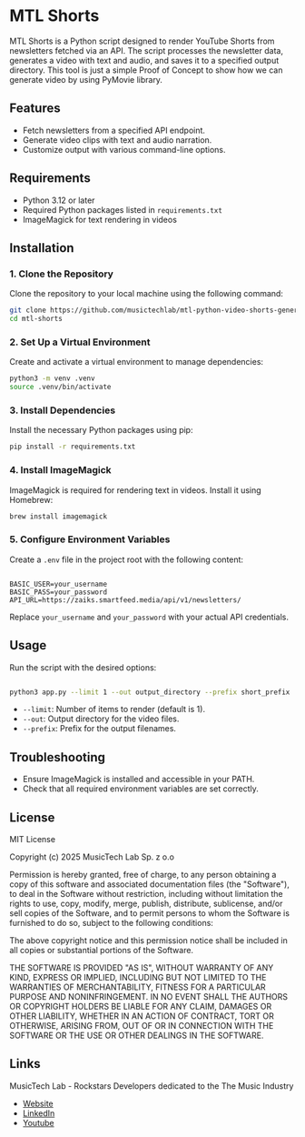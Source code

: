 # MTL Shorts

MTL Shorts is a Python script designed to render YouTube Shorts from newsletters fetched via an API. The script processes the newsletter data, generates a video with text and audio, and saves it to a specified output directory. This tool is just a simple Proof of Concept to show how we can generate video by using PyMovie library.

## Features

- Fetch newsletters from a specified API endpoint.
- Generate video clips with text and audio narration.
- Customize output with various command-line options.

## Requirements

- Python 3.12 or later
- Required Python packages listed in `requirements.txt`
- ImageMagick for text rendering in videos

## Installation

### 1. Clone the Repository

Clone the repository to your local machine using the following command:
```bash
git clone https://github.com/musictechlab/mtl-python-video-shorts-generator-poc.git
cd mtl-shorts
```

### 2. Set Up a Virtual Environment

Create and activate a virtual environment to manage dependencies:

```bash
python3 -m venv .venv
source .venv/bin/activate
```

### 3. Install Dependencies

Install the necessary Python packages using pip:

```bash
pip install -r requirements.txt
```

### 4. Install ImageMagick

ImageMagick is required for rendering text in videos. Install it using Homebrew:

```bash
brew install imagemagick
```

### 5. Configure Environment Variables

Create a `.env` file in the project root with the following content:
```

BASIC_USER=your_username
BASIC_PASS=your_password
API_URL=https://zaiks.smartfeed.media/api/v1/newsletters/
```

Replace `your_username` and `your_password` with your actual API credentials.

## Usage

Run the script with the desired options:
```bash

python3 app.py --limit 1 --out output_directory --prefix short_prefix
```

- `--limit`: Number of items to render (default is 1).
- `--out`: Output directory for the video files.
- `--prefix`: Prefix for the output filenames.

## Troubleshooting

- Ensure ImageMagick is installed and accessible in your PATH.
- Check that all required environment variables are set correctly.

## License

MIT License

Copyright (c) 2025 MusicTech Lab Sp. z o.o

Permission is hereby granted, free of charge, to any person obtaining a copy of this software and associated documentation files (the "Software"), to deal in the Software without restriction, including without limitation the rights to use, copy, modify, merge, publish, distribute, sublicense, and/or sell copies of the Software, and to permit persons to whom the Software is furnished to do so, subject to the following conditions:

The above copyright notice and this permission notice shall be included in all copies or substantial portions of the Software.

THE SOFTWARE IS PROVIDED "AS IS", WITHOUT WARRANTY OF ANY KIND, EXPRESS OR IMPLIED, INCLUDING BUT NOT LIMITED TO THE WARRANTIES OF MERCHANTABILITY, FITNESS FOR A PARTICULAR PURPOSE AND NONINFRINGEMENT. IN NO EVENT SHALL THE AUTHORS OR COPYRIGHT HOLDERS BE LIABLE FOR ANY CLAIM, DAMAGES OR OTHER LIABILITY, WHETHER IN AN ACTION OF CONTRACT, TORT OR OTHERWISE, ARISING FROM, OUT OF OR IN CONNECTION WITH THE SOFTWARE OR THE USE OR OTHER DEALINGS IN THE SOFTWARE.

## Links

MusicTech Lab - Rockstars Developers dedicated to the The Music Industry

- [Website](https://www.musictechlab.io)
- [LinkedIn](https://linkedin.com/company/musictechlab/)
- [Youtube](https://www.youtube.com/@musictechlab-io)